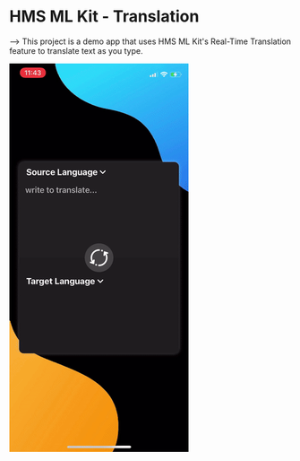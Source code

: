 
**<h1>HMS ML Kit - Translation</h1>**

 --> This project is a demo app that uses HMS ML Kit's Real-Time Translation feature to translate text as you type.

 ![Alt Text](demo.gif) 
